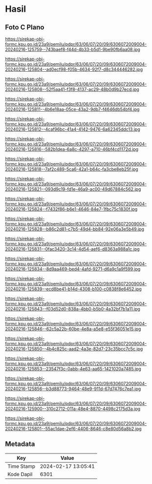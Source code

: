 # Hasil

## Foto C Plano

https://sirekap-obj-formc.kpu.go.id/23a9/pemilu/pdpr/63/06/07/20/09/6306072009004-20240216-125759--743baef8-f44d-4b33-b5d1-9be90fb6aa08.jpg

https://sirekap-obj-formc.kpu.go.id/23a9/pemilu/pdpr/63/06/07/20/09/6306072009004-20240216-125804--ad0ecf98-f05b-4634-92f7-d8c344446282.jpg

https://sirekap-obj-formc.kpu.go.id/23a9/pemilu/pdpr/63/06/07/20/09/6306072009004-20240216-125808--52f5aa41-f3f8-4137-ac29-48b0d9b27ecd.jpg

https://sirekap-obj-formc.kpu.go.id/23a9/pemilu/pdpr/63/06/07/20/09/6306072009004-20240216-125811--4b6e18aa-05ce-43a2-9db7-f4646db54bf4.jpg

https://sirekap-obj-formc.kpu.go.id/23a9/pemilu/pdpr/63/06/07/20/09/6306072009004-20240216-125812--4caf96bc-41a4-4142-9476-6a62345ddc13.jpg

https://sirekap-obj-formc.kpu.go.id/23a9/pemilu/pdpr/63/06/07/20/09/6306072009004-20240216-125816--582b1dea-6a8c-4297-a710-46bf4cd1172d.jpg

https://sirekap-obj-formc.kpu.go.id/23a9/pemilu/pdpr/63/06/07/20/09/6306072009004-20240216-125818--7af2c489-5ca6-42a1-b64c-fa3cbe8eb25f.jpg

https://sirekap-obj-formc.kpu.go.id/23a9/pemilu/pdpr/63/06/07/20/09/6306072009004-20240216-125821--093d9c19-fd1e-46a9-ac00-49d67884c562.jpg

https://sirekap-obj-formc.kpu.go.id/23a9/pemilu/pdpr/63/06/07/20/09/6306072009004-20240216-125824--f7432f86-b6e1-4646-84e7-1fbc75c1830f.jpg

https://sirekap-obj-formc.kpu.go.id/23a9/pemilu/pdpr/63/06/07/20/09/6306072009004-20240216-125828--b86c2d81-c7b5-49d4-bb84-92e06a3e5b49.jpg

https://sirekap-obj-formc.kpu.go.id/23a9/pemilu/pdpr/63/06/07/20/09/6306072009004-20240216-125831--0fac3420-3c14-4d54-aef6-d8363a988a1c.jpg

https://sirekap-obj-formc.kpu.go.id/23a9/pemilu/pdpr/63/06/07/20/09/6306072009004-20240216-125834--8d9aa469-bed4-4afd-9271-d6a9c1a9f599.jpg

https://sirekap-obj-formc.kpu.go.id/23a9/pemilu/pdpr/63/06/07/20/09/6306072009004-20240216-125839--ecd8be41-b14d-4308-b100-c0838f8e6452.jpg

https://sirekap-obj-formc.kpu.go.id/23a9/pemilu/pdpr/63/06/07/20/09/6306072009004-20240216-125843--f03d52d0-838a-4bb0-b5b0-4a32bf7b1a11.jpg

https://sirekap-obj-formc.kpu.go.id/23a9/pemilu/pdpr/63/06/07/20/09/6306072009004-20240216-125846--62c5a22b-60be-4e8a-a5e8-e55f36051e15.jpg

https://sirekap-obj-formc.kpu.go.id/23a9/pemilu/pdpr/63/06/07/20/09/6306072009004-20240216-125850--4b4c825c-aad2-4a3e-82d7-23c35bcc7c5c.jpg

https://sirekap-obj-formc.kpu.go.id/23a9/pemilu/pdpr/63/06/07/20/09/6306072009004-20240216-125853--23547f3c-0abb-4e63-aa65-1421020a7485.jpg

https://sirekap-obj-formc.kpu.go.id/23a9/pemilu/pdpr/63/06/07/20/09/6306072009004-20240216-125856--b3d88773-9464-48e9-911d-67d7476c7ea1.jpg

https://sirekap-obj-formc.kpu.go.id/23a9/pemilu/pdpr/63/06/07/20/09/6306072009004-20240216-125900--310c2712-011a-48e4-8870-4498c2175d3a.jpg

https://sirekap-obj-formc.kpu.go.id/23a9/pemilu/pdpr/63/06/07/20/09/6306072009004-20240216-125801--55ac1dae-2ef6-4406-8646-c8e80d56a8b2.jpg


## Metadata

| Key        | Value               |
| ---------- | ------------------- |
| Time Stamp | 2024-02-17 13:05:41 |
| Kode Dapil | 6301                |



